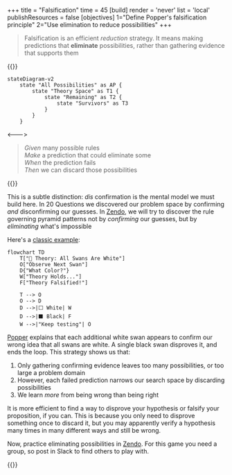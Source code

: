 +++
title = "Falsification"
time = 45
[build]
  render = 'never'
  list = 'local'
  publishResources = false
[objectives]
    1="Define Popper's falsification principle"
    2="Use elimination to reduce possibilities"
+++

> Falsification is an efficient _reduction_ strategy. It means making predictions that **eliminate** possibilities, rather than gathering evidence that supports them

{{<columns>}}

```mermaid
stateDiagram-v2
    state "All Possibilities" as AP {
        state "Theory Space" as T1 {
            state "Remaining" as T2 {
                state "Survivors" as T3
            }
        }
    }
```

<--->

> _Given_ many possible rules  
> _Make_ a prediction that could eliminate some  
> _When_ the prediction fails  
> _Then_ we can discard those possibilities

{{</columns>}}

This is a subtle distinction: _dis_ confirmation is the mental model we must build here. In 20 Questions we discovered our problem space by confirming _and_ disconfirming our guesses. In [Zendo](https://www.looneylabs.com/games/zendo), we will try to discover the rule governing pyramid patterns not by _confirming_ our guesses, but by _eliminating_ what's impossible

Here's a [classic example](https://simple.wikipedia.org/wiki/Falsifiability):

```mermaid
flowchart TD
    T["🦢 Theory: All Swans Are White"]
    O["Observe Next Swan"]
    D{"What Color?"}
    W["Theory Holds..."]
    F["Theory Falsified!"]

    T --> O
    O --> D
    D -->|⬜ White| W
    D -->|⬛ Black| F
    W -->|"Keep testing"| O

```

[Popper](https://en.wikipedia.org/wiki/Falsifiability) explains that each additional white swan appears to confirm our wrong idea that all swans are white. A single black swan disproves it, and ends the loop. This strategy shows us that:

1. Only gathering confirming evidence leaves too many possibilities, or too large a problem domain
2. However, each failed prediction narrows our search space by discarding possibilities
3. We learn _more_ from being wrong than being right

It is more efficient to find a way to disprove your hypothesis or falsify your proposition, if you can. This is because you only need to disprove something once to discard it, but you may apparently verify a hypothesis many times in many different ways and still be wrong.

Now, practice eliminating possibilities in [Zendo](https://www.koryheath.com/zendo/). For this game you need a group, so post in Slack to find others to play with.

{{<blocklink
  src="https://www.perlkonig.com/zendo/"
  name="Zendo"
  caption="Eliminate to learn"
  time="30" >}}
